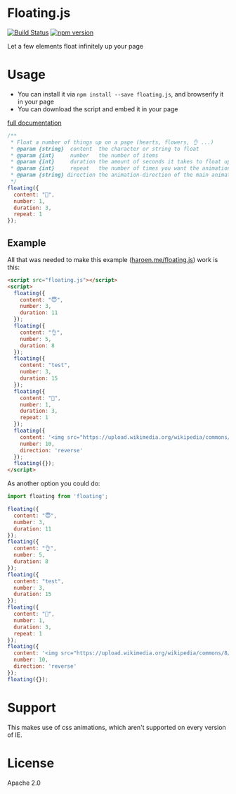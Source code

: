 # Floating.js

[![Build Status](https://travis-ci.org/Haroenv/floating.js.svg?branch=gh-pages)](https://travis-ci.org/Haroenv/floating.js)
[![npm version](https://badge.fury.io/js/floating.js.svg)](https://www.npmjs.com/package/floating.js)

Let a few elements float infinitely up your page

# Usage

* You can install it via `npm install --save floating.js`, and browserify it in your page
* You can download the script and embed it in your page

[full documentation](https://haroen.me/floating.js/doc/)

```js
/**
 * Float a number of things up on a page (hearts, flowers, 👌 ...)
 * @param {string}  content  the character or string to float
 * @param {int}     number   the number of items
 * @param {int}     duration the amount of seconds it takes to float up (default 10s)
 * @param {int}     repeat   the number of times you want the animation to repeat (default: 'infinite')
 * @param {string} direction the animation-direction of the main animation (default: 'normal')
 */
floating({
  content: "🙋",
  number: 1,
  duration: 3,
  repeat: 1
});
```

## Example

All that was needed to make this example ([haroen.me/floating.js](https://haroen.me/floating.js)) work is this:

```html
<script src="floating.js"></script>
<script>
  floating({
    content: "😇",
    number: 3,
    duration: 11
  });
  floating({
    content: "👌",
    number: 5,
    duration: 8
  });
  floating({
    content: "test",
    number: 3,
    duration: 15
  });
  floating({
    content: "🙋",
    number: 1,
    duration: 3,
    repeat: 1
  });
  floating({
    content: '<img src="https://upload.wikimedia.org/wikipedia/commons/8/84/Weather-snow.svg">',
    number: 10,
    direction: 'reverse'
  });
  floating({});
</script>
```

As another option you could do:

```js
import floating from 'floating';

floating({
  content: "😇",
  number: 3,
  duration: 11
});
floating({
  content: "👌",
  number: 5,
  duration: 8
});
floating({
  content: "test",
  number: 3,
  duration: 15
});
floating({
  content: "🙋",
  number: 1,
  duration: 3,
  repeat: 1
});
floating({
  content: '<img src="https://upload.wikimedia.org/wikipedia/commons/8/84/Weather-snow.svg">',
  number: 10,
  direction: 'reverse'
});
floating({});
```

# Support

This makes use of css animations, which aren't supported on every version of IE.

# License

Apache 2.0
